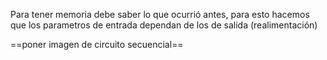 Para tener memoria debe saber lo que ocurrió antes, para esto hacemos que los parametros de entrada dependan de los de salida (realimentación)

==poner imagen de circuito secuencial==

